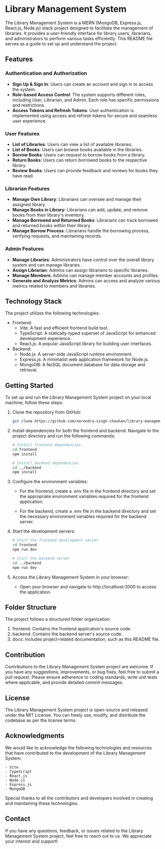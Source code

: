 # Library Management System

The Library Management System is a MERN (MongoDB, Express.js, React.js, Node.js) stack project designed to facilitate the management of libraries. It provides a user-friendly interface for library users, librarians, and administrators to perform various tasks efficiently. This README file serves as a guide to set up and understand the project.

## Features

### Authentication and Authorization

- **Sign Up & Sign In**: Users can create an account and sign in to access the system.
- **Role-based Access Control**: The system supports different roles, including User, Librarian, and Admin. Each role has specific permissions and restrictions.
- **Access Tokens and Refresh Tokens**: User authentication is implemented using access and refresh tokens for secure and seamless user experience.

### User Features

- **List of Libraries**: Users can view a list of available libraries.
- **List of Books**: Users can browse books available in the libraries.
- **Borrow Books**: Users can request to borrow books from a library.
- **Return Books**: Users can return borrowed books to the respective library.
- **Review Books**: Users can provide feedback and reviews for books they have read.

### Librarian Features

- **Manage Own Library**: Librarians can oversee and manage their assigned library.
- **Manage Books in Library**: Librarians can add, update, and remove books from their library's inventory.
- **Manage Borrowed and Returned Books**: Librarians can track borrowed and returned books within their library.
- **Manage Borrow Process**: Librarians handle the borrowing process, verifying requests, and maintaining records.

### Admin Features

- **Manage Libraries**: Administrators have control over the overall library system and can manage libraries.
- **Assign Librarian**: Admins can assign librarians to specific libraries.
- **Manage Members**: Admins can manage member accounts and profiles.
- **Generate and Analyze Metrics**: Admins can access and analyze various metrics related to members and libraries.

## Technology Stack

The project utilizes the following technologies:

- Frontend:
  - Vite: A fast and efficient frontend build tool.
  - TypeScript: A statically-typed superset of JavaScript for enhanced development experience.
  - React.js: A popular JavaScript library for building user interfaces.
- Backend:
  - Node.js: A server-side JavaScript runtime environment.
  - Express.js: A minimalist web application framework for Node.js.
  - MongoDB: A NoSQL document database for data storage and retrieval.

## Getting Started

To set up and run the Library Management System project on your local machine, follow these steps:

1. Clone the repository from GitHub:

   ```bash
   git clone https://github.com/narendra-singh-chauhan/library-management-system.git

   ```

2. Install dependencies for both the frontend and backend. Navigate to the project directory and run the following commands:

   ```bash
   # Install frontend dependencies
   cd frontend
   npm install

   # Install backend dependencies
   cd ../backend
   npm install

   ```

3. Configure the environment variables:

   - For the frontend, create a .env file in the frontend directory and set the appropriate environment variables required for the frontend application.

   - For the backend, create a .env file in the backend directory and set the necessary environment variables required for the backend server.

4. Start the development servers:

   ```bash
   # Start the frontend development server
   cd frontend
   npm run dev

   # Start the backend server
   cd ../backend
   npm run dev

   ```

5. Access the Library Management System in your browser:

   - Open your browser and navigate to http://localhost:3000 to access the application.

## Folder Structure

The project follows a structured folder organization:

1. frontend: Contains the frontend application's source code.
2. backend: Contains the backend server's source code.
3. docs: Includes project-related documentation, such as this README file.

## Contribution

Contributions to the Library Management System project are welcome. If you have any suggestions, improvements, or bug fixes, feel free to submit a pull request. Please ensure adherence to coding standards, write unit tests where applicable, and provide detailed commit messages.

## License

The Library Management System project is open-source and released under the MIT License. You can freely use, modify, and distribute the codebase as per the license terms.

## Acknowledgments

We would like to acknowledge the following technologies and resources that have contributed to the development of the Library Management System:

    - Vite
    - TypeScript
    - React.js
    - Node.js
    - Express.js
    - MongoDB

Special thanks to all the contributors and developers involved in creating and maintaining these technologies.

## Contact

If you have any questions, feedback, or issues related to the Library Management System project, feel free to reach out to us. We appreciate your interest and support!
